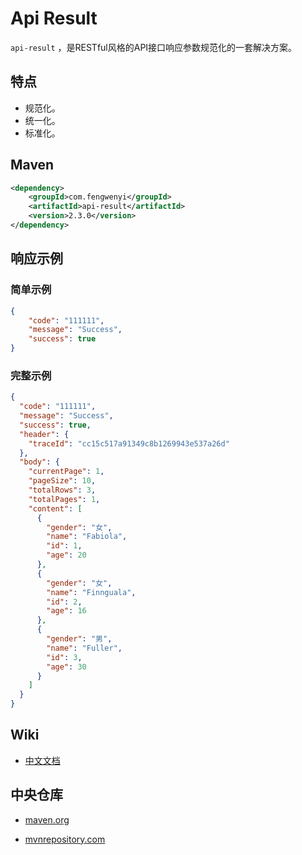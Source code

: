 # Api Result

`api-result` ，是RESTful风格的API接口响应参数规范化的一套解决方案。

## 特点

- 规范化。
- 统一化。
- 标准化。


## Maven

```xml
<dependency>
    <groupId>com.fengwenyi</groupId>
    <artifactId>api-result</artifactId>
    <version>2.3.0</version>
</dependency>
```

## 响应示例

### 简单示例
```json
{
    "code": "111111",
    "message": "Success",
    "success": true
}
```


### 完整示例

```json
{
  "code": "111111",
  "message": "Success",
  "success": true,
  "header": {
    "traceId": "cc15c517a91349c8b1269943e537a26d"
  },
  "body": {
    "currentPage": 1,
    "pageSize": 10,
    "totalRows": 3,
    "totalPages": 1,
    "content": [
      {
        "gender": "女",
        "name": "Fabiola",
        "id": 1,
        "age": 20
      },
      {
        "gender": "女",
        "name": "Finnguala",
        "id": 2,
        "age": 16
      },
      {
        "gender": "男",
        "name": "Fuller",
        "id": 3,
        "age": 30
      }
    ]
  }
}
```

## Wiki

- [中文文档](https://github.com/fengwenyi/api-result/wiki)


## 中央仓库

- [maven.org](https://search.maven.org/search?q=g:com.fengwenyi%20AND%20a:api-result&core=gav)

- [mvnrepository.com](https://mvnrepository.com/artifact/com.fengwenyi/api-result) 

